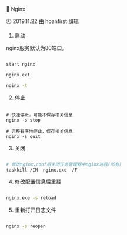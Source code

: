 🐾 Nginx

🕘 2019.11.22 由 hoanfirst 编辑

1. 启动

nginx服务默认为80端口。

```bash

start nginx

nginx.ext

nginx -t

```

2. 停止

```

# 快速停止，可能不保存相关信息
nginx -s stop

# 完整有序地停止，保存相关信息
nginx -s quit

```


3. 关闭

```bash

# 修改nginx.conf后关闭任务管理器中nginx进程(所有)
taskkill /IM  nginx.exe  /F

```


4. 修改配置信息后重载

```bash

nginx.exe -s reload

```


5. 重新打开日志文件

```bash

nginx -s reopen

```











